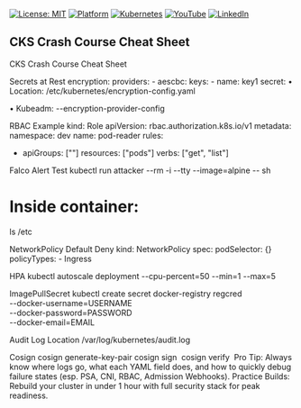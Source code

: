 
[![License: MIT](https://img.shields.io/badge/License-MIT-blue.svg)](LICENSE)
[![Platform](https://img.shields.io/badge/platform-Ubuntu%2022.04%2B-lightgrey)](#)
[![Kubernetes](https://img.shields.io/badge/Kubernetes-MicroK8s%20%7C%20kubeadm-blue)](#)
[![YouTube](https://img.shields.io/badge/YouTube-TechShorts-red)](https://www.youtube.com/@adaribain)
[![LinkedIn](https://img.shields.io/badge/LinkedIn-Adari%20Bain-blue)](https://www.linkedin.com/in/adari-bain-298924152/)


## CKS Crash Course Cheat Sheet

 CKS Crash Course Cheat Sheet




Secrets at Rest
encryption:
  providers:
    - aescbc:
        keys:
          - name: key1
            secret: <base64-encoded-secret>• Location: /etc/kubernetes/encryption-config.yaml



• Kubeadm: --encryption-provider-config



 RBAC Example
kind: Role
apiVersion: rbac.authorization.k8s.io/v1
metadata:
  namespace: dev
  name: pod-reader
rules:
  - apiGroups: [""]
    resources: ["pods"]
    verbs: ["get", "list"]

Falco Alert Test
kubectl run attacker --rm -i --tty --image=alpine -- sh
# Inside container:
ls /etc
 
 
 NetworkPolicy Default Deny
kind: NetworkPolicy
spec:
  podSelector: {}
  policyTypes:
    - Ingress


HPA
kubectl autoscale deployment <name> --cpu-percent=50 --min=1 --max=5

 
 ImagePullSecret
kubectl create secret docker-registry regcred \
  --docker-username=USERNAME \
  --docker-password=PASSWORD \
  --docker-email=EMAIL

 Audit Log Location
/var/log/kubernetes/audit.log


Cosign
cosign generate-key-pair
cosign sign <image>
cosign verify <image>
Pro Tip: Always know where logs go, what each YAML field does, and how to quickly debug failure states (esp. PSA, CNI, RBAC, Admission Webhooks).
Practice Builds: Rebuild your cluster in under 1 hour with full security stack for peak readiness.




